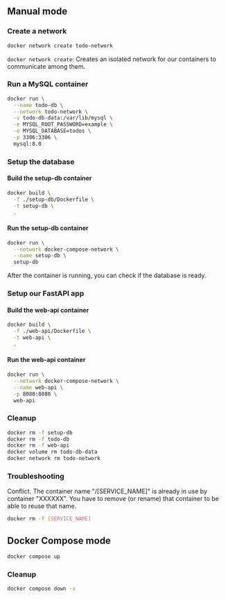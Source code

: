 ## Manual mode

### Create a network


```bash
docker network create todo-network
```

`docker network create`: Creates an isolated network for our containers to communicate among them.


### Run a MySQL container

```bash
docker run \
  --name todo-db \
  --network todo-network \
  -v todo-db-data:/var/lib/mysql \
  -e MYSQL_ROOT_PASSWORD=example \
  -e MYSQL_DATABASE=todos \
  -p 3306:3306 \
  mysql:8.0
```

### Setup the database

#### Build the setup-db container

```bash
docker build \
  -f ./setup-db/Dockerfile \
  -t setup-db \
  .
```

#### Run the setup-db container

```bash
docker run \
  --network docker-compose-network \
  --name setup-db \
  setup-db
```

After the container is running, you can check if the database is ready.

### Setup our FastAPI app

#### Build the web-api container

```bash
docker build \
  -f ./web-api/Dockerfile \
  -t web-api \
  .
```

#### Run the web-api container

```bash
docker run \
  --network docker-compose-network \
  --name web-api \
  -p 8080:8080 \
  web-api
```

### Cleanup

```bash
docker rm -f setup-db
docker rm -f todo-db
docker rm -f web-api
docker volume rm todo-db-data
docker network rm todo-network
```

### Troubleshooting

Conflict. The container name "/[SERVICE_NAME]" is already in use by container "XXXXXX". You have to remove (or rename) that container to be able to reuse that name.

```bash
docker rm -f [SERVICE_NAME]
```

## Docker Compose mode

```bash
docker compose up
```

### Cleanup

```bash
docker compose down -v
```
